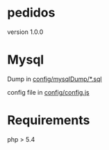 pedidos
=======
version 1.0.0


Mysql
=====
Dump in [config/mysqlDump/*.sql](config/mysqlDump/)

config file in [config/config.js](config/config.json)

Requirements
============

php > 5.4
